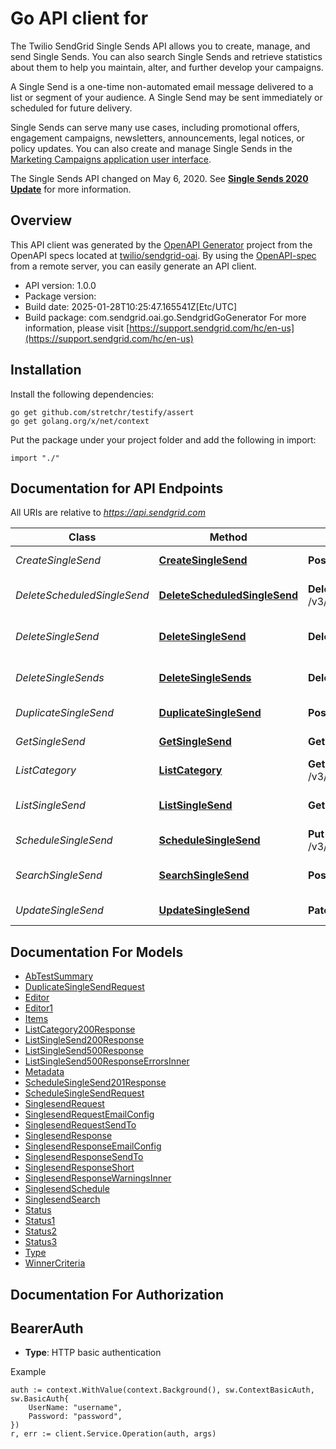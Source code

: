 # Go API client for 

The Twilio SendGrid Single Sends API allows you to create, manage, and send Single Sends. You can also search Single Sends and retrieve statistics about them to help you maintain, alter, and further develop your campaigns.

A Single Send is a one-time non-automated email message delivered to a list or segment of your audience. A Single Send may be sent immediately or scheduled for future delivery.

Single Sends can serve many use cases, including promotional offers, engagement campaigns, newsletters, announcements, legal notices, or policy updates. You can also create and manage Single Sends in the [Marketing Campaigns application user interface](https://mc.sendgrid.com/single-sends).

The Single Sends API changed on May 6, 2020. See [**Single Sends 2020 Update**](https://docs.sendgrid.com/for-developers/sending-email/single-sends-2020-update) for more information.

## Overview
This API client was generated by the [OpenAPI Generator](https://openapi-generator.tech) project from the OpenAPI specs located at [twilio/sendgrid-oai](https://github.com/twilio/sendgrid-oai/tree/main/spec).  By using the [OpenAPI-spec](https://www.openapis.org/) from a remote server, you can easily generate an API client.

- API version: 1.0.0
- Package version: 
- Build date: 2025-01-28T10:25:47.165541Z[Etc/UTC]
- Build package: com.sendgrid.oai.go.SendgridGoGenerator
For more information, please visit [https://support.sendgrid.com/hc/en-us](https://support.sendgrid.com/hc/en-us)

## Installation

Install the following dependencies:

```shell
go get github.com/stretchr/testify/assert
go get golang.org/x/net/context
```

Put the package under your project folder and add the following in import:

```golang
import "./"
```

## Documentation for API Endpoints

All URIs are relative to *https://api.sendgrid.com*

Class | Method | HTTP request | Description
------------ | ------------- | ------------- | -------------
*CreateSingleSend* | [**CreateSingleSend**](docs/CreateSingleSend.md#createsinglesend) | **Post** /v3/marketing/singlesends | Create Single Send
*DeleteScheduledSingleSend* | [**DeleteScheduledSingleSend**](docs/DeleteScheduledSingleSend.md#deletescheduledsinglesend) | **Delete** /v3/marketing/singlesends/{Id}/schedule | Delete Single Send Schedule
*DeleteSingleSend* | [**DeleteSingleSend**](docs/DeleteSingleSend.md#deletesinglesend) | **Delete** /v3/marketing/singlesends/{Id} | Delete Single Send by ID
*DeleteSingleSends* | [**DeleteSingleSends**](docs/DeleteSingleSends.md#deletesinglesends) | **Delete** /v3/marketing/singlesends | Bulk Delete Single Sends
*DuplicateSingleSend* | [**DuplicateSingleSend**](docs/DuplicateSingleSend.md#duplicatesinglesend) | **Post** /v3/marketing/singlesends/{Id} | Duplicate Single Send
*GetSingleSend* | [**GetSingleSend**](docs/GetSingleSend.md#getsinglesend) | **Get** /v3/marketing/singlesends/{Id} | Get Single Send by ID
*ListCategory* | [**ListCategory**](docs/ListCategory.md#listcategory) | **Get** /v3/marketing/singlesends/categories | Get All Categories
*ListSingleSend* | [**ListSingleSend**](docs/ListSingleSend.md#listsinglesend) | **Get** /v3/marketing/singlesends | Get All Single Sends
*ScheduleSingleSend* | [**ScheduleSingleSend**](docs/ScheduleSingleSend.md#schedulesinglesend) | **Put** /v3/marketing/singlesends/{Id}/schedule | Schedule Single Send
*SearchSingleSend* | [**SearchSingleSend**](docs/SearchSingleSend.md#searchsinglesend) | **Post** /v3/marketing/singlesends/search | Get Single Sends Search
*UpdateSingleSend* | [**UpdateSingleSend**](docs/UpdateSingleSend.md#updatesinglesend) | **Patch** /v3/marketing/singlesends/{Id} | Update Single Send


## Documentation For Models

 - [AbTestSummary](AbTestSummary.md)
 - [DuplicateSingleSendRequest](DuplicateSingleSendRequest.md)
 - [Editor](Editor.md)
 - [Editor1](Editor1.md)
 - [Items](Items.md)
 - [ListCategory200Response](ListCategory200Response.md)
 - [ListSingleSend200Response](ListSingleSend200Response.md)
 - [ListSingleSend500Response](ListSingleSend500Response.md)
 - [ListSingleSend500ResponseErrorsInner](ListSingleSend500ResponseErrorsInner.md)
 - [Metadata](Metadata.md)
 - [ScheduleSingleSend201Response](ScheduleSingleSend201Response.md)
 - [ScheduleSingleSendRequest](ScheduleSingleSendRequest.md)
 - [SinglesendRequest](SinglesendRequest.md)
 - [SinglesendRequestEmailConfig](SinglesendRequestEmailConfig.md)
 - [SinglesendRequestSendTo](SinglesendRequestSendTo.md)
 - [SinglesendResponse](SinglesendResponse.md)
 - [SinglesendResponseEmailConfig](SinglesendResponseEmailConfig.md)
 - [SinglesendResponseSendTo](SinglesendResponseSendTo.md)
 - [SinglesendResponseShort](SinglesendResponseShort.md)
 - [SinglesendResponseWarningsInner](SinglesendResponseWarningsInner.md)
 - [SinglesendSchedule](SinglesendSchedule.md)
 - [SinglesendSearch](SinglesendSearch.md)
 - [Status](Status.md)
 - [Status1](Status1.md)
 - [Status2](Status2.md)
 - [Status3](Status3.md)
 - [Type](Type.md)
 - [WinnerCriteria](WinnerCriteria.md)


## Documentation For Authorization



## BearerAuth

- **Type**: HTTP basic authentication

Example

```golang
auth := context.WithValue(context.Background(), sw.ContextBasicAuth, sw.BasicAuth{
    UserName: "username",
    Password: "password",
})
r, err := client.Service.Operation(auth, args)
```

